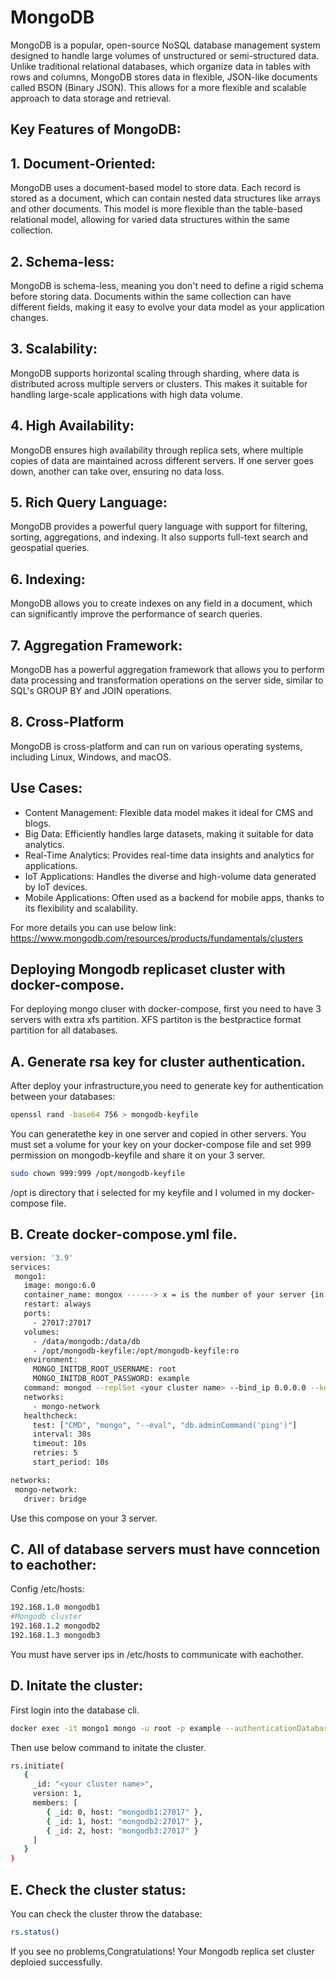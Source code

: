 # MongoDB

MongoDB is a popular, open-source NoSQL database management system designed to handle large volumes of unstructured or semi-structured data. Unlike traditional relational databases, which organize data in tables with rows and columns, MongoDB stores data in flexible, JSON-like documents called BSON (Binary JSON). This allows for a more flexible and scalable approach to data storage and retrieval.

## Key Features of MongoDB:

## 1.   Document-Oriented:
MongoDB uses a document-based model to store data. Each record is stored as a document, which can contain nested data structures like arrays and other documents.
This model is more flexible than the table-based relational model, allowing for varied data structures within the same collection.

## 2.   Schema-less:
MongoDB is schema-less, meaning you don't need to define a rigid schema before storing data. Documents within the same collection can have different fields, making it easy to evolve your data model as your application changes.

## 3.   Scalability:
MongoDB supports horizontal scaling through sharding, where data is distributed across multiple servers or clusters. This makes it suitable for handling large-scale applications with high data volume.

## 4.   High Availability:
MongoDB ensures high availability through replica sets, where multiple copies of data are maintained across different servers. If one server goes down, another can take over, ensuring no data loss.

## 5.   Rich Query Language:
MongoDB provides a powerful query language with support for filtering, sorting, aggregations, and indexing. It also supports full-text search and geospatial queries.

## 6.   Indexing:
MongoDB allows you to create indexes on any field in a document, which can significantly improve the performance of search queries.

## 7.   Aggregation Framework:
MongoDB has a powerful aggregation framework that allows you to perform data processing and transformation operations on the server side, similar to SQL's GROUP BY and JOIN operations.

## 8.   Cross-Platform
MongoDB is cross-platform and can run on various operating systems, including Linux, Windows, and macOS.

## Use Cases:

* Content Management: Flexible data model makes it ideal for CMS and blogs.
* Big Data: Efficiently handles large datasets, making it suitable for data analytics.
* Real-Time Analytics: Provides real-time data insights and analytics for applications.
* IoT Applications: Handles the diverse and high-volume data generated by IoT devices.
* Mobile Applications: Often used as a backend for mobile apps, thanks to its flexibility and scalability.

For more details you can use below link:
https://www.mongodb.com/resources/products/fundamentals/clusters



## Deploying Mongodb replicaset cluster with docker-compose.

For deploying mongo cluser with docker-compose, first you need to have 3 servers with extra xfs partition.
XFS partiton is the bestpractice format partition for all databases.


## A. Generate rsa key for cluster authentication.

 After deploy your infrastructure,you need to generate key for authentication between your databases:

 ```bash
 openssl rand -base64 756 > mongodb-keyfile
 ```
 You can generatethe key in one server and copied in other servers. 
 You must set a volume for your key on your docker-compose file and set 999 permission on mongodb-keyfile and share  it on your 3 server.

 ```bash
 sudo chown 999:999 /opt/mongodb-keyfile 
 ```
 /opt is directory that i selected for my keyfile and I volumed in my docker-compose file.

## B. Create docker-compose.yml file.

 ```bash
 version: '3.9'
 services:
  mongo1:
    image: mongo:6.0
    container_name: mongox ------> x = is the number of your server {in first server is 1}
    restart: always
    ports:
      - 27017:27017
    volumes:
      - /data/mongodb:/data/db
      - /opt/mongodb-keyfile:/opt/mongodb-keyfile:ro
    environment:
      MONGO_INITDB_ROOT_USERNAME: root
      MONGO_INITDB_ROOT_PASSWORD: example
    command: mongod --replSet <your cluster name> --bind_ip 0.0.0.0 --keyFile /opt/mongodb-keyfile --auth
    networks:
      - mongo-network
    healthcheck:
      test: ["CMD", "mongo", "--eval", "db.adminCommand('ping')"]
      interval: 30s
      timeout: 10s
      retries: 5
      start_period: 10s

 networks:
  mongo-network:
    driver: bridge
 ```
 Use this compose on your 3 server.
 
## C. All of database servers must have conncetion to eachother:

  Config /etc/hosts:
  ```bash
  192.168.1.0 mongodb1
  #Mongodb cluster
  192.168.1.2 mongodb2
  192.168.1.3 mongodb3
  ```
  You must have server ips in /etc/hosts to communicate with eachother.
  
## D. Initate the cluster:

First login into the database cli.
 ```bash
 docker exec -it mongo1 mongo -u root -p example --authenticationDatabase admin
 ```
Then use below command to initate the cluster.

 ```bash
 rs.initiate(
    {
      _id: "<your cluster name>",
      version: 1,
      members: [
         { _id: 0, host: "mongodb1:27017" },
         { _id: 1, host: "mongodb2:27017" },
         { _id: 2, host: "mongodb3:27017" }
      ]
    }
 )
 ```

## E. Check the cluster status:

 You can check the cluster throw the database:

 ```bash
 rs.status()
 ```

If you see no problems,Congratulations! Your Mongodb replica set cluster deploied successfully.

 
